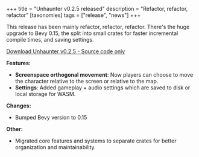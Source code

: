 +++
title = "Unhaunter v0.2.5 released"
description = "Refactor, refactor, refactor"
[taxonomies]
tags = ["release", "news"]
+++

This release has been mainly refactor, refactor, refactor.
There's the huge upgrade to Bevy 0.15, the split into small crates for faster incremental compile times, and saving settings.

[Download Unhaunter v0.2.5 - Source code only](https://github.com/deavid/unhaunter/releases/tag/v0.2.5)

<!--more-->

**Features:**

*   **Screenspace orthogonal movement**: Now players can choose to move the 
    character relative to the screen or relative to the map.
*   **Settings**: Added gameplay + audio settings which are saved to disk or 
    local storage for WASM.

**Changes:**

*   Bumped Bevy version to 0.15

**Other:**

*   Migrated core features and systems to separate crates for better organization and maintainability.
